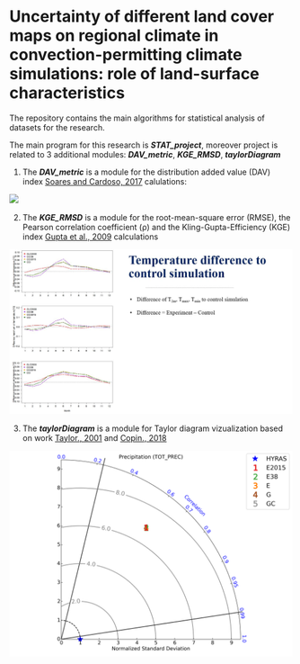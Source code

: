 # Uncertainty of different land cover maps on regional climate in convection-permitting climate simulations: role of land-surface characteristics

The repository contains the main algorithms for statistical analysis of datasets for the research.

The main program for this research is ***STAT_project***, moreover project is related to 3 additional modules: ***DAV_metric***, ***KGE_RMSD***, ***taylorDiagram***


1. The ***DAV_metric*** is a module for the distribution added value (DAV) index [Soares and Cardoso, 2017][1] calulations:
<img src="https://render.githubusercontent.com/render/math?math=DAV =\frac{S_{EXP}-S_{CTR}}{S_{CTR}}">
  
2. The ***KGE_RMSD*** is a module for the root-mean-square error (RMSE), the Pearson correlation coefficient (ρ) and the Kling-Gupta-Efficiency (KGE) index [Gupta et al., 2009][2] calculations  


[comment]: <img src="https://render.githubusercontent.com/render/math?math=KGE =1-\sqrt{(\rho-1)^{2}+(\frac{\sigma_{EXP}}{\sigma_{OBS}}-1)^{2}+(\frac{\mu_{EXP}}{\mu_{OBS}}-1)^{2}}">


![temp](https://github.com/EvgenyChur/LU_stat_system/blob/main/Temp_diff.JPG?raw=true)



3. The ***taylorDiagram*** is a module for Taylor diagram vizualization based on work [Taylor., 2001][3] and [Copin., 2018][4]

![taylorDiagram](https://github.com/EvgenyChur/LU_stat_system/blob/main/taylor_diagram.png?raw=true)











[1]: https://doi.org/10.1002/joc.5261
[2]: https://doi.org/10.1016/j.jhydrol.2009.08.003 
[3]: https://doi.org/10.1029/2000JD900719
[4]: https://gist.github.com/ycopin/3342888
